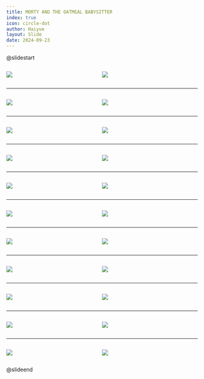 ```yaml
---
title: MORTY AND THE OATMEAL BABYSITTER
index: true
icon: circle-dot
author: Haiyue
layout: Slide
date: 2024-09-23
---
```

 
@slidestart

<div style="display:flex">
<div style="flex:1">

![](/reading/english/Level-Q/MORTY%20AND%20THE%20OATMEAL%20BABYSITTER/001.webp)
</div>
<div style="flex:1">

![](/reading/english/Level-Q/MORTY%20AND%20THE%20OATMEAL%20BABYSITTER/002.webp)
</div>
</div>

---

<div style="display:flex">
<div style="flex:1">

![](/reading/english/Level-Q/MORTY%20AND%20THE%20OATMEAL%20BABYSITTER/003.webp)
</div>
<div style="flex:1">

![](/reading/english/Level-Q/MORTY%20AND%20THE%20OATMEAL%20BABYSITTER/004.webp)
</div>
</div>

---

<div style="display:flex">
<div style="flex:1">

![](/reading/english/Level-Q/MORTY%20AND%20THE%20OATMEAL%20BABYSITTER/005.webp)
</div>
<div style="flex:1">

![](/reading/english/Level-Q/MORTY%20AND%20THE%20OATMEAL%20BABYSITTER/006.webp)
</div>
</div>

---

<div style="display:flex">
<div style="flex:1">

![](/reading/english/Level-Q/MORTY%20AND%20THE%20OATMEAL%20BABYSITTER/007.webp)
</div>
<div style="flex:1">

![](/reading/english/Level-Q/MORTY%20AND%20THE%20OATMEAL%20BABYSITTER/008.webp)
</div>
</div>

---

<div style="display:flex">
<div style="flex:1">

![](/reading/english/Level-Q/MORTY%20AND%20THE%20OATMEAL%20BABYSITTER/009.webp)
</div>
<div style="flex:1">

![](/reading/english/Level-Q/MORTY%20AND%20THE%20OATMEAL%20BABYSITTER/010.webp)
</div>
</div>

---

<div style="display:flex">
<div style="flex:1">

![](/reading/english/Level-Q/MORTY%20AND%20THE%20OATMEAL%20BABYSITTER/011.webp)
</div>
<div style="flex:1">

![](/reading/english/Level-Q/MORTY%20AND%20THE%20OATMEAL%20BABYSITTER/012.webp)
</div>
</div>

---

<div style="display:flex">
<div style="flex:1">

![](/reading/english/Level-Q/MORTY%20AND%20THE%20OATMEAL%20BABYSITTER/013.webp)
</div>
<div style="flex:1">

![](/reading/english/Level-Q/MORTY%20AND%20THE%20OATMEAL%20BABYSITTER/014.webp)
</div>
</div>

---

<div style="display:flex">
<div style="flex:1">

![](/reading/english/Level-Q/MORTY%20AND%20THE%20OATMEAL%20BABYSITTER/015.webp)
</div>
<div style="flex:1">

![](/reading/english/Level-Q/MORTY%20AND%20THE%20OATMEAL%20BABYSITTER/016.webp)
</div>
</div>

---

<div style="display:flex">
<div style="flex:1">

![](/reading/english/Level-Q/MORTY%20AND%20THE%20OATMEAL%20BABYSITTER/017.webp)
</div>
<div style="flex:1">

![](/reading/english/Level-Q/MORTY%20AND%20THE%20OATMEAL%20BABYSITTER/018.webp)
</div>
</div>

---

<div style="display:flex">
<div style="flex:1">

![](/reading/english/Level-Q/MORTY%20AND%20THE%20OATMEAL%20BABYSITTER/019.webp)
</div>
<div style="flex:1">

![](/reading/english/Level-Q/MORTY%20AND%20THE%20OATMEAL%20BABYSITTER/020.webp)
</div>
</div>

---

<div style="display:flex">
<div style="flex:1">

![](/reading/english/Level-Q/MORTY%20AND%20THE%20OATMEAL%20BABYSITTER/021.webp)
</div>
<div style="flex:1">

![](/reading/english/Level-Q/MORTY%20AND%20THE%20OATMEAL%20BABYSITTER/022.webp)
</div>
</div>

@slideend